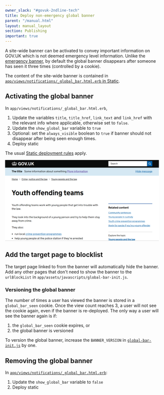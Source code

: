 ```yaml
---
owner_slack: "#govuk-2ndline-tech"
title: Deploy non-emergency global banner
parent: "/manual.html"
layout: manual_layout
section: Publishing
important: true
---
```


A site-wide banner can be activated to convey important information on GOV.UK
which is not deemed emergency level information. Unlike the
[emergency banner](/manual/emergency-publishing.html), by default the
global banner disappears after someone has seen it three times (controlled
by a cookie).

The content of the site-wide banner is contained in
[`app/views/notifications/_global_bar.html.erb` in Static][global-bar-view].

## Activating the global banner

In `app/views/notifications/_global_bar.html.erb`,

1. Update the variables `title`, `title_href`, `link_text` and `link_href` with the relevant info where applicable, otherwise set to `false`.
1. Update the `show_global_bar` variable to `true`
1. Optional: set the `always_visible` boolean to `true` if banner should not disappear after being seen enough times.
1. Deploy static

The usual [Static deployment rules](/manual/deploy-static.html) apply.

![screenshot](images/global_banner.png)

## Add the target page to blocklist

The target page linked to from the banner will automatically hide the banner.
Add any other pages that don't need to show the banner to the `urlBlockList` in `app/assets/javascripts/global-bar-init.js`.

### Versioning the global banner

The number of times a user has viewed the banner is stored in a `global_bar_seen` cookie.
Once the view count reaches 3, a user will not see the cookie again, even if the banner is
re-deployed. The only way a user will see the banner again is if:

1. the `global_bar_seen` cookie expires, or
1. the global banner is versioned

To version the global banner, increase the `BANNER_VERSION` in [`global-bar-init.js`](https://github.com/alphagov/static/blob/main/app/assets/javascripts/global-bar-init.js) by one.

## Removing the global banner

In [`app/views/notifications/_global_bar.html.erb`][global-bar-view]:

1. Update the `show_global_bar` variable to `false`
1. Deploy static

[global-bar-view]: https://github.com/alphagov/static/blob/main/app/views/components/_global_bar.html.erb
